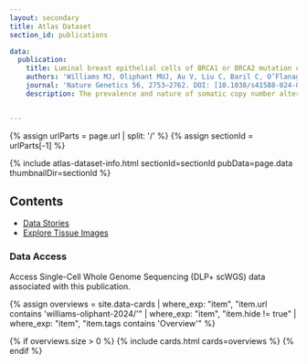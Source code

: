 ```yaml
---
layout: secondary
title: Atlas Dataset
section_id: publications

data:
  publication:
    title: Luminal breast epithelial cells of BRCA1 or BRCA2 mutation carriers and noncarriers harbor common breast cancer copy number alterations
    authors: 'Williams MJ, Oliphant MUJ, Au V, Liu C, Baril C, O’Flanagan C, Lai D, Beatty S, Van Vliet M, Yiu JC, O’Connor L, Goh WL, Pollaci A, Weiner AC, Grewal D, McPherson A, Norton K, Moore M, Prabhakar V, Agarwal S, Garber JE, Dillon DA, Shah SP, Brugge JS, Aparicio S'
    journal: 'Nature Genetics 56, 2753–2762. DOI: [10.1038/s41588-024-01988-0](https://doi.org/10.1038/s41588-024-01988-0)'
    description: The prevalence and nature of somatic copy number alterations (CNAs) in breast epithelium and their role in tumor initiation and evolution remain poorly understood. Using single-cell DNA sequencing (49,238 cells) of epithelium from BRCA1 and BRCA2 carriers or wild-type individuals, we identified recurrent CNAs (for example, 1q-gain and 7q, 10q, 16q and 22q-loss) that are present in a rare population of cells across almost all samples (n = 28). In BRCA1/BRCA2 carriers, these occur before loss of heterozygosity (LOH) of wild-type alleles. These CNAs, common in malignant tumors, are enriched in luminal cells but absent in basal myoepithelial cells. Allele-specific analysis of prevalent CNAs reveals that they arose by independent mutational events, consistent with convergent evolution. BRCA1/BRCA2 carriers contained a small percentage of cells with extreme aneuploidy, featuring loss of TP53, BRCA1/BRCA2 LOH and multiple breast cancer-associated CNAs. Our findings suggest that CNAs arising in normal luminal breast epithelium are precursors to clonally expanded tumor genomes.


---
```


{% assign urlParts = page.url | split: '/' %}
{% assign sectionId = urlParts[-1] %}

{% include atlas-dataset-info.html
    sectionId=sectionId
    pubData=page.data
    thumbnailDir=sectionId %}


## Contents
* [Data Stories](#data-stories)
* [Explore Tissue Images](#explore-tissue-images)

### Data Access
Access Single-Cell Whole Genome Sequencing (DLP+ scWGS) data associated with this publication.

{%
    assign overviews = site.data-cards
    | where_exp: "item", "item.url contains 'williams-oliphant-2024/'"
    | where_exp: "item", "item.hide != true"
    | where_exp: "item", "item.tags contains 'Overview'"
%}

{% if overviews.size > 0 %}
  {% include cards.html cards=overviews %}
{% endif %}
